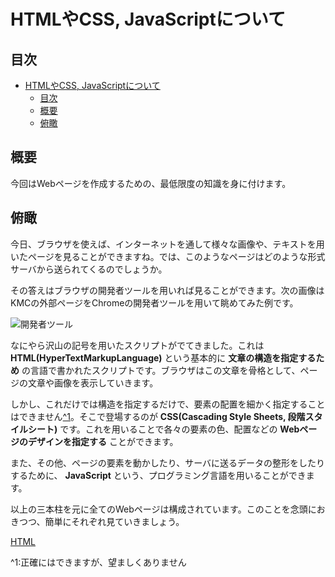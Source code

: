 # HTMLやCSS, JavaScriptについて

## 目次
<!-- TOC -->

- [HTMLやCSS, JavaScriptについて](#htmlやcss-javascriptについて)
    - [目次](#目次)
    - [概要](#概要)
    - [俯瞰](#俯瞰)

<!-- /TOC -->

## 概要
今回はWebページを作成するための、最低限度の知識を身に付けます。

## 俯瞰
今日、ブラウザを使えば、インターネットを通して様々な画像や、テキストを用いたページを見ることができますね。では、このようなページはどのような形式サーバから送られてくるのでしょうか。

その答えはブラウザの開発者ツールを用いれば見ることができます。次の画像はKMCの外部ページをChromeの開発者ツールを用いて眺めてみた例です。

![開発者ツール](https://static.kmc.gr.jp/projects/webservice2020/5th/browserDev.png)

なにやら沢山の記号を用いたスクリプトがでてきました。これは
**HTML(HyperTextMarkupLanguage)**
という基本的に
**文章の構造を指定するため**
の言語で書かれたスクリプトです。ブラウザはこの文章を骨格として、ページの文章や画像を表示していきます。

しかし、これだけでは構造を指定するだけで、要素の配置を細かく指定することはできません<a href="#a1">^1</a>。そこで登場するのが
**CSS(Cascading Style Sheets, 段階スタイルシート)**
です。これを用いることで各々の要素の色、配置などの
**Webページのデザインを指定する**
ことができます。

また、その他、ページの要素を動かしたり、サーバに送るデータの整形をしたりするために、
**JavaScript**
という、プログラミング言語を用いることができます。

以上の三本柱を元に全てのWebページは構成されています。このことを念頭におきつつ、簡単にそれぞれ見ていきましょう。


[HTML](./html.md)
 
^1:<a id="a1">正確にはできますが、望ましくありません</a>
